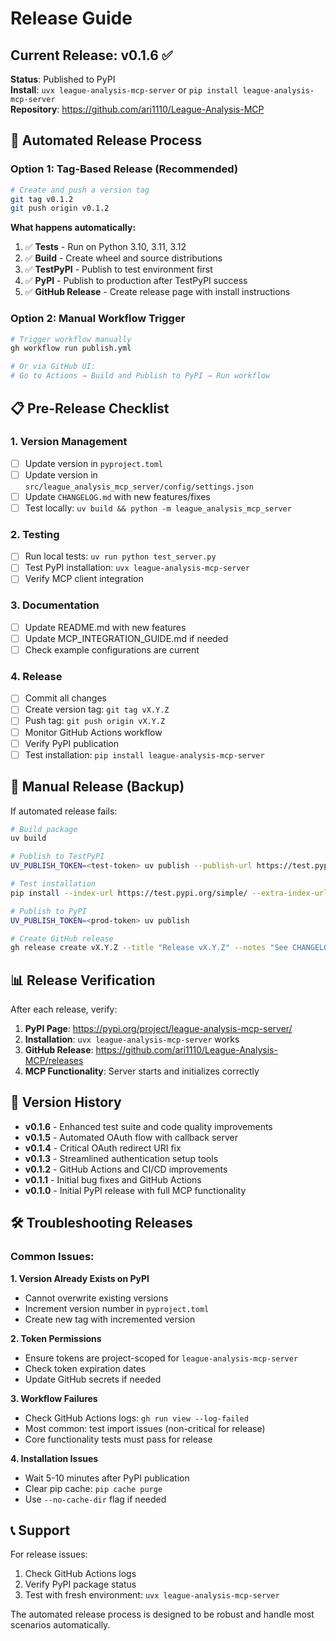 # Release Guide

## Current Release: v0.1.6 ✅

**Status**: Published to PyPI  
**Install**: `uvx league-analysis-mcp-server` or `pip install league-analysis-mcp-server`  
**Repository**: https://github.com/ari1110/League-Analysis-MCP

## 🚀 Automated Release Process

### Option 1: Tag-Based Release (Recommended)
```bash
# Create and push a version tag
git tag v0.1.2
git push origin v0.1.2
```

**What happens automatically:**
1. ✅ **Tests** - Run on Python 3.10, 3.11, 3.12
2. ✅ **Build** - Create wheel and source distributions
3. ✅ **TestPyPI** - Publish to test environment first
4. ✅ **PyPI** - Publish to production after TestPyPI success
5. ✅ **GitHub Release** - Create release page with install instructions

### Option 2: Manual Workflow Trigger
```bash
# Trigger workflow manually
gh workflow run publish.yml

# Or via GitHub UI:
# Go to Actions → Build and Publish to PyPI → Run workflow
```

## 📋 Pre-Release Checklist

### 1. Version Management
- [ ] Update version in `pyproject.toml`
- [ ] Update version in `src/league_analysis_mcp_server/config/settings.json`
- [ ] Update `CHANGELOG.md` with new features/fixes
- [ ] Test locally: `uv build && python -m league_analysis_mcp_server`

### 2. Testing
- [ ] Run local tests: `uv run python test_server.py`
- [ ] Test PyPI installation: `uvx league-analysis-mcp-server`
- [ ] Verify MCP client integration

### 3. Documentation
- [ ] Update README.md with new features
- [ ] Update MCP_INTEGRATION_GUIDE.md if needed
- [ ] Check example configurations are current

### 4. Release
- [ ] Commit all changes
- [ ] Create version tag: `git tag vX.Y.Z`
- [ ] Push tag: `git push origin vX.Y.Z`
- [ ] Monitor GitHub Actions workflow
- [ ] Verify PyPI publication
- [ ] Test installation: `pip install league-analysis-mcp-server`

## 🔧 Manual Release (Backup)

If automated release fails:

```bash
# Build package
uv build

# Publish to TestPyPI
UV_PUBLISH_TOKEN=<test-token> uv publish --publish-url https://test.pypi.org/legacy/

# Test installation
pip install --index-url https://test.pypi.org/simple/ --extra-index-url https://pypi.org/simple/ league-analysis-mcp-server

# Publish to PyPI
UV_PUBLISH_TOKEN=<prod-token> uv publish

# Create GitHub release
gh release create vX.Y.Z --title "Release vX.Y.Z" --notes "See CHANGELOG.md for details"
```

## 📊 Release Verification

After each release, verify:

1. **PyPI Page**: https://pypi.org/project/league-analysis-mcp-server/
2. **Installation**: `uvx league-analysis-mcp-server` works
3. **GitHub Release**: https://github.com/ari1110/League-Analysis-MCP/releases
4. **MCP Functionality**: Server starts and initializes correctly

## 🔄 Version History

- **v0.1.6** - Enhanced test suite and code quality improvements
- **v0.1.5** - Automated OAuth flow with callback server
- **v0.1.4** - Critical OAuth redirect URI fix
- **v0.1.3** - Streamlined authentication setup tools
- **v0.1.2** - GitHub Actions and CI/CD improvements
- **v0.1.1** - Initial bug fixes and GitHub Actions
- **v0.1.0** - Initial PyPI release with full MCP functionality

## 🛠️ Troubleshooting Releases

### Common Issues:

**1. Version Already Exists on PyPI**
- Cannot overwrite existing versions
- Increment version number in `pyproject.toml`
- Create new tag with incremented version

**2. Token Permissions**
- Ensure tokens are project-scoped for `league-analysis-mcp-server`
- Check token expiration dates
- Update GitHub secrets if needed

**3. Workflow Failures**
- Check GitHub Actions logs: `gh run view --log-failed`
- Most common: test import issues (non-critical for release)
- Core functionality tests must pass for release

**4. Installation Issues**
- Wait 5-10 minutes after PyPI publication
- Clear pip cache: `pip cache purge`
- Use `--no-cache-dir` flag if needed

## 📞 Support

For release issues:
1. Check GitHub Actions logs
2. Verify PyPI package status
3. Test with fresh environment: `uvx league-analysis-mcp-server`

The automated release process is designed to be robust and handle most scenarios automatically.